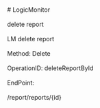 <br>#     LogicMonitor</br>
<br>delete report</br>
<br>LM delete report</br>
<br>Method: Delete</br>
<br>OperationID: deleteReportById</br>
<br>EndPoint:</br>
<br>/report/reports/{id}</br>
